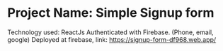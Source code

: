 # Project Name: Simple Signup form
Technology used: ReactJs
Authenticated with Firebase. (Phone, email, google)
Deployed at firebase, link: https://signup-form-df968.web.app/
